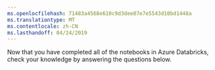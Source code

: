 ```yaml
---
ms.openlocfilehash: 71483a4568e610c9d3dee07e7e5543d10bd1448a
ms.translationtype: MT
ms.contentlocale: zh-CN
ms.lasthandoff: 04/24/2019
---
```


Now that you have completed all of the notebooks in Azure Databricks, check your knowledge by answering the questions below.
